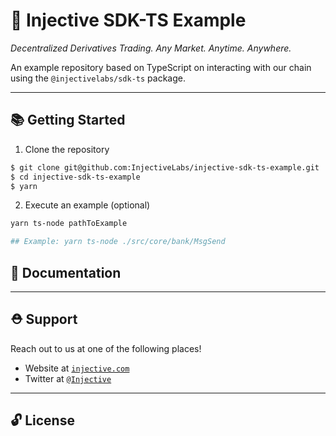 # 🌟 Injective SDK-TS Example

_Decentralized Derivatives Trading. Any Market. Anytime. Anywhere._

An example repository based on TypeScript on interacting with our chain using the `@injectivelabs/sdk-ts` package.

---

## 📚 Getting Started

1. Clone the repository

```bash
$ git clone git@github.com:InjectiveLabs/injective-sdk-ts-example.git
$ cd injective-sdk-ts-example
$ yarn
```


2. Execute an example (optional)

```bash
yarn ts-node pathToExample

## Example: yarn ts-node ./src/core/bank/MsgSend
```
 
## 📖 Documentation

---

## ⛑ Support

Reach out to us at one of the following places!

- Website at <a href="https://injective.com" target="_blank">`injective.com`</a>
- Twitter at <a href="https://twitter.com/Injective_" target="_blank">`@Injective`</a>

---

## 🔓 License
